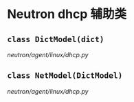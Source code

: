 # Neutron dhcp 辅助类

## `class DictModel(dict)`

*neutron/agent/linux/dhcp.py*



## `class NetModel(DictModel)`

*neutron/agent/linux/dhcp.py*